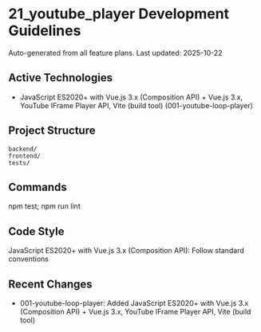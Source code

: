 ﻿# 21_youtube_player Development Guidelines

Auto-generated from all feature plans. Last updated: 2025-10-22

## Active Technologies

- JavaScript ES2020+ with Vue.js 3.x (Composition API) + Vue.js 3.x, YouTube IFrame Player API, Vite (build tool) (001-youtube-loop-player)

## Project Structure

```text
backend/
frontend/
tests/
```

## Commands

npm test; npm run lint

## Code Style

JavaScript ES2020+ with Vue.js 3.x (Composition API): Follow standard conventions

## Recent Changes

- 001-youtube-loop-player: Added JavaScript ES2020+ with Vue.js 3.x (Composition API) + Vue.js 3.x, YouTube IFrame Player API, Vite (build tool)

<!-- MANUAL ADDITIONS START -->
<!-- MANUAL ADDITIONS END -->
